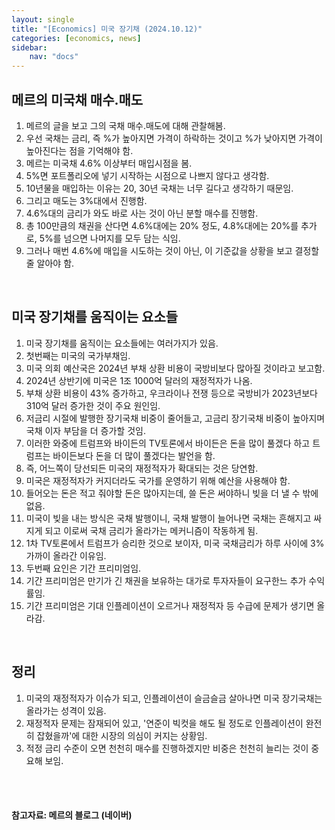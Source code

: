 ```yaml
---
layout: single
title: "[Economics] 미국 장기채 (2024.10.12)"
categories: [economics, news]
sidebar:
    nav: "docs"
---
```


## 메르의 미국채 매수.매도
1. 메르의 글을 보고 그의 국채 매수.매도에 대해 관찰해봄.
1. 우선 국채는 금리, 즉 %가 높아지면 가격이 하락하는 것이고 %가 낮아지면 가격이 높아진다는 점을 기억해야 함.
1. 메르는 미국채 4.6% 이상부터 매입시점을 봄.
1. 5%면 포트폴리오에 넣기 시작하는 시점으로 나쁘지 않다고 생각함.
1. 10년물을 매입하는 이유는 20, 30년 국채는 너무 길다고 생각하기 때문임.
1. 그리고 매도는 3%대에서 진행함.
1. 4.6%대의 금리가 와도 바로 사는 것이 아닌 분할 매수를 진행함.
1. 총 100만큼의 채권을 산다면 4.6%대에는 20% 정도, 4.8%대에는 20%를 추가로, 5%를 넘으면 나머지를 모두 담는 식임.
1. 그러나 매번 4.6%에 매입을 시도하는 것이 아닌, 이 기준값을 상황을 보고 결정할 줄 알아야 함.

<br/>

## 미국 장기채를 움직이는 요소들
1. 미국 장기채를 움직이는 요소들에는 여러가지가 있음.
1. 첫번째는 미국의 국가부채임.
1. 미국 의회 예산국은 2024년 부채 상환 비용이 국방비보다 많아질 것이라고 보고함.
1. 2024년 상반기에 미국은 1조 1000억 달러의 재정적자가 나옴.
1. 부채 상환 비용이 43% 증가하고, 우크라이나 전쟁 등으로 국방비가 2023년보다 310억 달러 증가한 것이 주요 원인임.
1. 저금리 시절에 발행한 장기국채 비중이 줄어들고, 고금리 장기국채 비중이 높아지며 국채 이자 부담을 더 증가할 것임.
1. 이러한 와중에 트럼프와 바이든의 TV토론에서 바이든은 돈을 많이 풀겠다 하고 트럼프는 바이든보다 돈을 더 많이 풀겠다는 발언을 함.
1. 즉, 어느쪽이 당선되든 미국의 재정적자가 확대되는 것은 당연함.
1. 미국은 재정적자가 커지더라도 국가를 운영하기 위해 예산을 사용해야 함.
1. 들어오는 돈은 적고 줘야할 돈은 많아지는데, 쓸 돈은 써야하니 빚을 더 낼 수 밖에 없음.
1. 미국이 빚을 내는 방식은 국채 발행이니, 국채 발행이 늘어나면 국채는 흔해지고 싸지게 되고 이로써 국채 금리가 올라가는 메커니즘이 작동하게 됨.
1. 1차 TV토론에서 트럼프가 승리한 것으로 보이자, 미국 국채금리가 하루 사이에 3%가까이 올라간 이유임.
1. 두번째 요인은 기간 프리미엄임.
1. 기간 프리미엄은 만기가 긴 채권을 보유하는 대가로 투자자들이 요구한느 추가 수익률임.
1. 기간 프리미엄은 기대 인플레이션이 오르거나 재정적자 등 수급에 문제가 생기면 올라감.

<br/>

## 정리
1. 미국의 재정적자가 이슈가 되고, 인플레이션이 슬금슬금 살아나면 미국 장기국채는 올라가는 성격이 있음.
1. 재정적자 문제는 잠재되어 있고, '연준이 빅컷을 해도 될 정도로 인플레이션이 완전히 잡혔을까'에 대한 시장의 의심이 커지는 상황임.
1. 적정 금리 수준이 오면 천천히 매수를 진행하겠지만 비중은 천천히 늘리는 것이 중요해 보임.



<br/>
<br/>

#### 참고자료: 메르의 블로그 (네이버) 